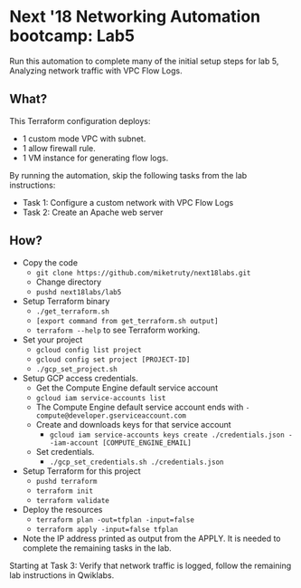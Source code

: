 # Next '18 Networking Automation bootcamp: Lab5

Run this automation to complete many of the initial setup steps for lab 5,
Analyzing network traffic with VPC Flow Logs.

## What?

This Terraform configuration deploys:

*   1 custom mode VPC with subnet.
*   1 allow firewall rule.
*   1 VM instance for generating flow logs.

By running the automation, skip the following tasks from the lab instructions:

*   Task 1: Configure a custom network with VPC Flow Logs
*   Task 2: Create an Apache web server

## How?

*   Copy the code
    *   `git clone https://github.com/miketruty/next18labs.git`
    *   Change directory
    *   `pushd next18labs/lab5`
*   Setup Terraform binary
    *   `./get_terraform.sh`
    *   `[export command from get_terraform.sh output]`
    *   `terraform --help` to see Terraform working.
*   Set your project
    *   `gcloud config list project`
    *   `gcloud config set project [PROJECT-ID]`
    *   `./gcp_set_project.sh`
*   Setup GCP access credentials.
    *   Get the Compute Engine default service account
    *   `gcloud iam service-accounts list`
    *   The Compute Engine default service account ends with
        `-compute@developer.gserviceaccount.com`
    *   Create and downloads keys for that service account
        *   `gcloud iam service-accounts keys create ./credentials.json
            --iam-account [COMPUTE_ENGINE_EMAIL]`
    *   Set credentials.
        *   `./gcp_set_credentials.sh ./credentials.json`
*   Setup Terraform for this project
    *   `pushd terraform`
    *   `terraform init`
    *   `terraform validate`
*   Deploy the resources
    *   `terraform plan -out=tfplan -input=false`
    *   `terraform apply -input=false tfplan`
*   Note the IP address printed as output from the APPLY. It is needed to
    complete the remaining tasks in the lab.

Starting at Task 3: Verify that network traffic is logged, follow the remaining
lab instructions in Qwiklabs.
